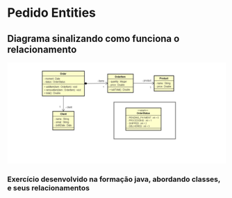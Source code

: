 # Pedido Entities
## Diagrama sinalizando como funciona o relacionamento 
![Diagrama de classe entities](https://github.com/Danilo-dps/Pedido_Entities/blob/main/diagramaClasses/diagrama_de_classes.png)
### Exercício desenvolvido na formação java, abordando classes, e seus relacionamentos


